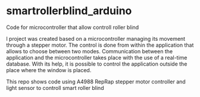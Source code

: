 # smartrollerblind_arduino
Code for microcontroller that allow controll roller blind

l project was created based on a microcontroller managing its movement through a stepper motor. The control is done from within the application that allows to choose between two modes. Communication between the application and the microcontroller takes place with the use of a real-time database. With its help, it is possible to control the application outside the place where the window is placed.

This repo shows code using A4988 RepRap stepper motor controller and light sensor to controll smart roller blind
